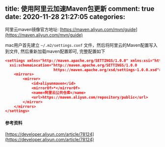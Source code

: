 title: 使用阿里云加速Maven包更新
comment: true
date: 2020-11-28 21:27:05
categories:
---

阿里云maven镜像官方地址: [https://maven.aliyun.com/mvn/guide](https://maven.aliyun.com/mvn/guide)

mac用户首先建立 `~/.m2/settings.conf` 文件，然后将阿里云的Maven配置写入到文件, 然后重新加载maven配置即可, 完整配置如下

```json
<settings xmlns="http://maven.apache.org/SETTINGS/1.0.0" xmlns:xsi="http://www.w3.org/2001/XMLSchema-instance"
  xsi:schemaLocation="http://maven.apache.org/SETTINGS/1.0.0
                      https://maven.apache.org/xsd/settings-1.0.0.xsd">
    <mirrors>
        <mirror>
            <id>aliyunmaven</id>
            <mirrorOf>*</mirrorOf>
            <name>阿里云公共仓库</name>
            <url>https://maven.aliyun.com/repository/public</url>
        </mirror>
    </mirrors>
</settings>
```


#### 参考资料
[https://developer.aliyun.com/article/78124](https://developer.aliyun.com/article/78124)